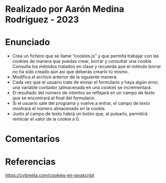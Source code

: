 # Realizado por Aarón Medina Rodríguez - 2023

# Enunciado
- Crea un fichero que se llame “cookies.js” y que permita trabajar con las cookies de manera que puedas crear, borrar y consultar una cookie. Consulta los métodos tratados en clase y recuerda que el método borrar no ha sido creado aún así que deberás crearlo tú mismo.
- Modifica el archivo anterior de la siguiente manera:
- Cada vez que el usuario trate de enviar el formulario y haya algún error, una variable contador (almacenada en una cookie) se incrementará.
- El resultado del número de intentos se reflejará en un campo de texto que se encontrará al final del formulario.
- Si el usuario sale del programa y vuelve a entrar, el campo de texto mostrará el número almacenado en la cookie.
- Junto al campo de texto habrá un botón que, al pulsarlo, permitirá reiniciar el valor de la cookie a 0.


# Comentarios

# Referencias
https://cybmeta.com/cookies-en-javascript